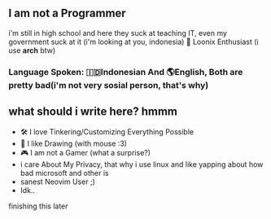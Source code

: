 ## I am not a Programmer
i'm still in high school and here they suck at teaching IT, even my government suck at it (i'm looking at you, indonesia)
🐧 Loonix Enthusiast (i use **arch** btw) 

### Language Spoken: 🇮🇩Indonesian And 🌎English, Both are pretty bad(i'm not very sosial person, that's why)

## what should i write here? hmmm
- 🛠️ I love Tinkering/Customizing Everything Possible
- 📝 I like Drawing (with mouse :3)
- 🎮 I am not a Gamer (what a surprise?)
- i care About My Privacy, that why i use linux and like yapping about how bad microsoft and other is
- sanest Neovim User ;)
- Idk..

finishing this later
